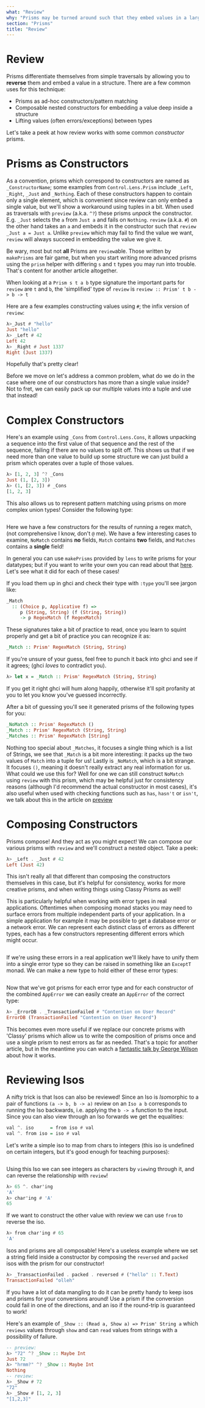 ```yaml
---
what: "Review"
why: "Prisms may be turned around such that they embed values in a larger structure rather than extracting them"
section: "Prisms"
title: "Review"
---
```


# Review

Prisms differentiate themselves from simple traversals by allowing you to
**reverse** them and embed a value in a structure. There are a few common uses
for this technique:

- Prisms as ad-hoc constructors/pattern matching
- Composable nested constructors for embedding a value deep inside a structure
- Lifting values (often errors/exceptions) between types

Let's take a peek at how review works with some common _constructor_ prisms.

# Prisms as Constructors

As a convention, prisms which correspond to constructors are named as
`_ConstructorName`; some examples from `Control.Lens.Prism` include `_Left`,
`_Right`, `_Just` and `_Nothing`. Each of these constructors happen to contain
only a single element, which is convenient since review can only embed a single
value, but we'll show a workaround using tuples in a bit. When used as traversals
with `preview` (a.k.a. `^?`) these prisms *unpack* the constructor. E.g.
`_Just` selects the `a` from `Just a` and fails on `Nothing`. `review` (a.k.a.
`#`) on the other hand takes an `a` and embeds it in the constructor such that
`review _Just a = Just a`. Unlike `preview` which may fail to find the value we want,
`review` will always succeed in embedding the value we give it.

Be wary, most but not **all** Prisms are `review`able. Those written by
`makePrisms` are fair game, but when you start writing more advanced prisms
using the `prism` helper with differing `s` and `t` types you may run into
trouble. That's content for another article altogether.

When looking at a `Prism s t a b` type signature the important parts for
`review` are `t` and `b`, the 'simplified' type of `review` is
`review :: Prism' t b -> b -> t`

Here are a few examples constructing values using `#`; the
infix version of `review`:

```haskell
λ>_Just # "hello"
Just "hello"
λ> _Left # 42
Left 42
λ> _Right # Just 1337
Right (Just 1337)
```

Hopefully that's pretty clear! 

Before we move on let's address a common
problem, what do we do in the case where one of our constructors has more than
a single value inside? Not to fret, we can easily pack up our multiple values
into a tuple and use that instead!

# Complex Constructors

Here's an example using `_Cons` from `Control.Lens.Cons`, it allows unpacking a
sequence into the first value of that sequence and the rest of the sequence,
failing if there are no values to split off. This shows us that if we need more
than one value to build up some structure we can just build a prism which
operates over a tuple of those values.

```haskell
λ> [1, 2, 3] ^? _Cons
Just (1, [2, 3])
λ> (1, [2, 3]) # _Cons
[1, 2, 3]
```

This also allows us to represent pattern matching using prisms on more complex
union types! Consider the following type:

```{.haskell include=articles/src/Examples/Prisms/Prisms.hs snippet=RegexMatch}
```

Here we have a few constructors for the results of running a
regex match, (not comprehensive I know, don't `@` me). We have a few
interesting cases to examine, `NoMatch` contains **no** fields, `Match`
contains **two** fields, and `Matches` contains a **single** field!

In general you can use `makePrisms` provided by `lens` to write prisms for your
datatypes; but if you want to write your own you can read about that
[here](/articles/prisms/writing-prisms). Let's see what it did for each of
these cases!

If you load them up in ghci and check their type with `:type` you'll see jargon
like:

```haskell
_Match
  :: (Choice p, Applicative f) =>
     p (String, String) (f (String, String))
     -> p RegexMatch (f RegexMatch)
```

These signatures take a bit of practice to read, once you learn to squint
properly and get a bit of practice you can recognize it as:

```haskell
_Match :: Prism' RegexMatch (String, String)
```

If you're unsure of your guess, feel free to punch it back into ghci and see if
it agrees; (ghci _loves_ to contradict you).

```haskell
λ> let x = _Match :: Prism' RegexMatch (String, String)
```

If you get it right ghci will hum along happily, otherwise it'll spit profanity
at you to let you know you've guessed incorrectly.

After a bit of guessing you'll see it generated prisms of the following types for you:

```haskell
_NoMatch :: Prism' RegexMatch ()
_Match :: Prism' RegexMatch (String, String)
_Matches :: Prism' RegexMatch [String]
```

Nothing too special about `_Matches`, it focuses a single thing which is a list
of Strings, we see that `_Match` is a bit more interesting: it packs up the two
values of `Match` into a tuple for us! Lastly is `_NoMatch`, which is a bit
strange. It focuses `()`, meaning it doesn't really extract any real
information for us. What could we use this for? Well for one we can still
construct `NoMatch` using `review` with this prism, which may be helpful just
for consistency reasons (although I'd recommend the actual constructor in most
cases), it's also useful when used with checking functions such as `has`,
`hasn't` or `isn't`, we talk about this in the article on
[preview](/articles/prisms/preview)

# Composing Constructors

Prisms compose! And they act as you might expect! We can compose our various
prisms with `review` and we'll construct a nested object. Take a peek:

```haskell
λ> _Left . _Just # 42
Left (Just 42)
```

This isn't really all that different than composing the constructors themselves
in this case, but it's helpful for consistency, works for more creative
prisms, and when writing things using Classy Prisms as well!

This is particularly helpful when working with error types in real
applications. Oftentimes when composing monad stacks you may need to surface
errors from multiple independent parts of your application. In a simple
application for example it may be possible to get a database error or a network
error. We can represent each distinct class of errors as different types, each
has a few constructors representing different errors which might occur.

```{.haskell include=articles/src/Examples/Prisms/Prisms.hs snippet=Errors}
```

If we're using these errors in a real application we'll likely have to unify
them into a single error type so they can be raised in something like an
`ExceptT` monad. We can make a new type to hold either of these error types:

```{.haskell include=articles/src/Examples/Prisms/Prisms.hs snippet=AppError}
```

Now that we've got prisms for each error type and for each constructor of the combined `AppError` we can easily
create an `AppError` of the correct type:

```haskell
λ> _ErrorDB . _TransactionFailed # "Contention on User Record"
ErrorDB (TransactionFailed "Contention on User Record")
```

This becomes even more useful if we replace our concrete prisms with 'Classy'
prisms which allow us to write the composition of prisms once and use a single
prism to nest errors as far as needed. That's a topic for another article, but
in the meantime you can watch a [fantastic talk by George
Wilson](https://www.youtube.com/watch?v=GZPup5Iuaqw) about how it works.

# Reviewing Isos

A nifty trick is that Isos can also be reviewed! Since an Iso is *Iso*morphic
to a pair of functions `(a -> b, b -> a)` review on an `Iso a b` corresponds to
running the Iso backwards, i.e. applying the `b -> a` function to the input. Since
you can also view through an Iso forwards we get the equalities:

```haskell
val ^. iso      = from iso # val
val ^. from iso = iso # val
```

Let's write a simple iso to map from chars to integers (this iso is undefined
on certain integers, but it's good enough for teaching purposes):

```{.haskell include=articles/src/Examples/Prisms/Prisms.hs snippet=charing}
```

Using this Iso we can see integers as characters by `view`ing through it, and
can reverse the relationship with `review`!

```haskell
λ> 65 ^. char'ing
'A'
λ> char'ing # 'A'
65
```

If we want to construct the other value with review we can use `from` to
reverse the iso.

```haskell
λ> from char'ing # 65
'A'
```

Isos and prisms are all composable! Here's a useless example where we set a
string field inside a constructor by composing the `reversed` and `packed`
isos with the prism for our constructor! 
```haskell
λ> _TransactionFailed . packed . reversed # ("hello" :: T.Text)
TransactionFailed "olleh"
```

If you have a lot of data mangling to do it can be pretty handy to keep isos
and prisms for your conversions around! Use a prism if the conversion could fail
in one of the directions, and an iso if the round-trip is guaranteed to work!

Here's an example of `_Show :: (Read a, Show a) => Prism' String a` which
`reviews` values through `show` and can `read` values from strings with a
possibility of failure.

```haskell
-- preview:
λ> "72" ^? _Show :: Maybe Int
Just 72
λ> "hrmm?" ^? _Show :: Maybe Int
Nothing
-- review:
λ> _Show # 72
"72"
λ> _Show # [1, 2, 3]
"[1,2,3]"
```
